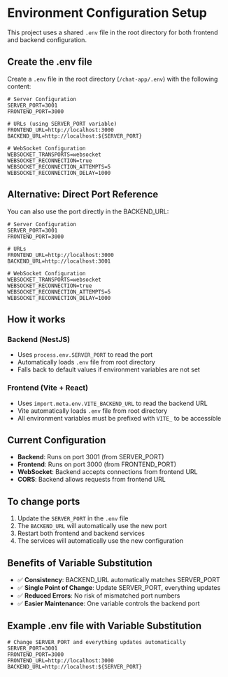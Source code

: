 # Environment Configuration Setup

This project uses a shared `.env` file in the root directory for both frontend and backend configuration.

## Create the .env file

Create a `.env` file in the root directory (`/chat-app/.env`) with the following content:

```env
# Server Configuration
SERVER_PORT=3001
FRONTEND_PORT=3000

# URLs (using SERVER_PORT variable)
FRONTEND_URL=http://localhost:3000
BACKEND_URL=http://localhost:${SERVER_PORT}

# WebSocket Configuration
WEBSOCKET_TRANSPORTS=websocket
WEBSOCKET_RECONNECTION=true
WEBSOCKET_RECONNECTION_ATTEMPTS=5
WEBSOCKET_RECONNECTION_DELAY=1000
```

## Alternative: Direct Port Reference

You can also use the port directly in the BACKEND_URL:

```env
# Server Configuration
SERVER_PORT=3001
FRONTEND_PORT=3000

# URLs
FRONTEND_URL=http://localhost:3000
BACKEND_URL=http://localhost:3001

# WebSocket Configuration
WEBSOCKET_TRANSPORTS=websocket
WEBSOCKET_RECONNECTION=true
WEBSOCKET_RECONNECTION_ATTEMPTS=5
WEBSOCKET_RECONNECTION_DELAY=1000
```

## How it works

### Backend (NestJS)
- Uses `process.env.SERVER_PORT` to read the port
- Automatically loads `.env` file from root directory
- Falls back to default values if environment variables are not set

### Frontend (Vite + React)
- Uses `import.meta.env.VITE_BACKEND_URL` to read the backend URL
- Vite automatically loads `.env` file from root directory
- All environment variables must be prefixed with `VITE_` to be accessible

## Current Configuration

- **Backend**: Runs on port 3001 (from SERVER_PORT)
- **Frontend**: Runs on port 3000 (from FRONTEND_PORT)
- **WebSocket**: Backend accepts connections from frontend URL
- **CORS**: Backend allows requests from frontend URL

## To change ports

1. Update the `SERVER_PORT` in the `.env` file
2. The `BACKEND_URL` will automatically use the new port
3. Restart both frontend and backend services
4. The services will automatically use the new configuration

## Benefits of Variable Substitution

- ✅ **Consistency**: BACKEND_URL automatically matches SERVER_PORT
- ✅ **Single Point of Change**: Update SERVER_PORT, everything updates
- ✅ **Reduced Errors**: No risk of mismatched port numbers
- ✅ **Easier Maintenance**: One variable controls the backend port

## Example .env file with Variable Substitution

```env
# Change SERVER_PORT and everything updates automatically
SERVER_PORT=3001
FRONTEND_PORT=3000
FRONTEND_URL=http://localhost:3000
BACKEND_URL=http://localhost:${SERVER_PORT}
``` 